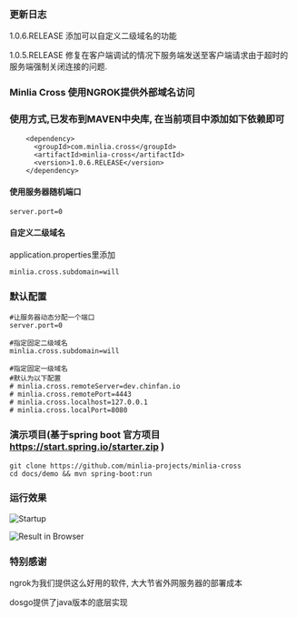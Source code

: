 ### 更新日志

1.0.6.RELEASE
添加可以自定义二级域名的功能

1.0.5.RELEASE
修复在客户端调试的情况下服务端发送至客户端请求由于超时的服务端强制关闭连接的问题.



### Minlia Cross 使用NGROK提供外部域名访问

### 使用方式,已发布到MAVEN中央库, 在当前项目中添加如下依赖即可

```
    <dependency>
      <groupId>com.minlia.cross</groupId>
      <artifactId>minlia-cross</artifactId>
      <version>1.0.6.RELEASE</version>
    </dependency>
```


#### 使用服务器随机端口

```
server.port=0
```

#### 自定义二级域名

application.properties里添加


```
minlia.cross.subdomain=will
```


### 默认配置

```
#让服务器动态分配一个端口
server.port=0

#指定固定二级域名
minlia.cross.subdomain=will

#指定固定一级域名
#默认为以下配置
# minlia.cross.remoteServer=dev.chinfan.io
# minlia.cross.remotePort=4443
# minlia.cross.localhost=127.0.0.1
# minlia.cross.localPort=8080

```




### 演示项目(基于spring boot 官方项目 https://start.spring.io/starter.zip )

```
git clone https://github.com/minlia-projects/minlia-cross
cd docs/demo && mvn spring-boot:run
```



### 运行效果

![Startup](https://raw.githubusercontent.com/minlia-projects/minlia-cross/master/docs/images/startup.jpg)

![Result in Browser](https://raw.githubusercontent.com/minlia-projects/minlia-cross/master/docs/images/result.jpg)

### 特别感谢

ngrok为我们提供这么好用的软件, 大大节省外网服务器的部署成本

dosgo提供了java版本的底层实现


